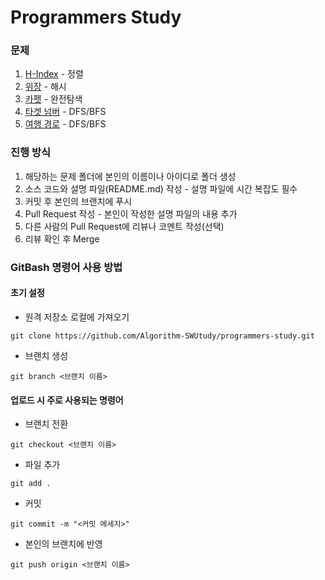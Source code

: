 # Programmers Study

### 문제
1. [H-Index](https://programmers.co.kr/learn/courses/30/lessons/42747) - 정렬
2. [위장](https://programmers.co.kr/learn/courses/30/lessons/42578) - 해시
3. [카펫](https://programmers.co.kr/learn/courses/30/lessons/42842) - 완전탐색
4. [타겟 넘버](https://programmers.co.kr/learn/courses/30/lessons/43165) - DFS/BFS
5. [여행 경로](https://programmers.co.kr/learn/courses/30/lessons/43164) - DFS/BFS

### 진행 방식
1. 해당하는 문제 폴더에 본인의 이름이나 아이디로 폴더 생성
2. 소스 코드와 설명 파일(README.md) 작성 - 설명 파일에 시간 복잡도 필수
3. 커밋 후 본인의 브랜치에 푸시
4. Pull Request 작성 - 본인이 작성한 설명 파일의 내용 추가
5. 다른 사람의 Pull Request에 리뷰나 코멘트 작성(선택)
6. 리뷰 확인 후 Merge

### GitBash 명령어 사용 방법
#### 초기 설정
- 원격 저장소 로컬에 가져오기

```
git clone https://github.com/Algorithm-SWUtudy/programmers-study.git
```
- 브랜치 생성
```
git branch <브랜치 이름>
```
#### 업로드 시 주로 사용되는 명령어
- 브랜치 전환
```
git checkout <브랜치 이름>
```
- 파일 추가
```
git add .
```
- 커밋
```
git commit -m "<커밋 메세지>"
```
- 본인의 브랜치에 반영
```
git push origin <브랜치 이름>
```
